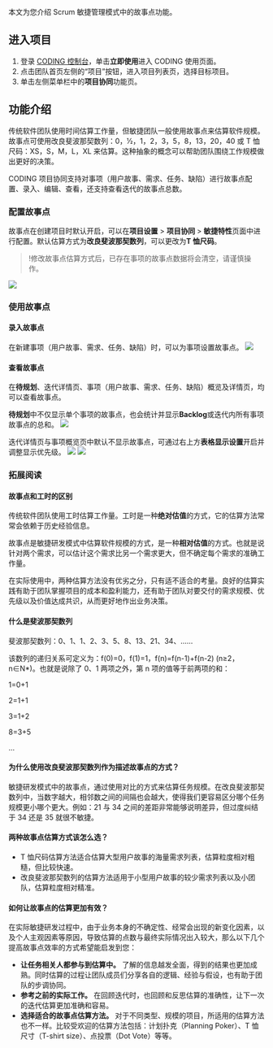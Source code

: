 本文为您介绍 Scrum 敏捷管理模式中的故事点功能。

## 进入项目
1. 登录 [CODING 控制台](https://console.cloud.tencent.com/coding)，单击**立即使用**进入 CODING 使用页面。
2. 点击团队首页左侧的“项目”按钮，进入项目列表页，选择目标项目。
3. 单击左侧菜单栏中的**项目协同**功能页。 

## 功能介绍

传统软件团队使用时间估算工作量，但敏捷团队一般使用故事点来估算软件规模。故事点可使用改良斐波那契数列：0，1⁄2，1，2，3，5，8，13，20，40 或 T 恤尺码：XS，S，M，L，XL 来估算。这种抽象的概念可以帮助团队围绕工作规模做出更好的决策。

CODING 项目协同支持对事项（用户故事、需求、任务、缺陷）进行故事点配置、录入、编辑、查看，还支持查看迭代的故事点总数。

### 配置故事点[](#configure)

故事点在创建项目时默认开启，可以在**项目设置** > **项目协同** > **敏捷特性**页面中进行配置。默认估算方式为**改良斐波那契数列**，可以更改为**T 恤尺码**。

>!修改故事点估算方式后，已存在事项的故事点数据将会清空，请谨慎操作。
>
![](https://main.qcloudimg.com/raw/401fdc0db63709d224c6da0066d19512.png)

### 使用故事点[](#use)

#### 录入故事点[](#enter)

在新建事项（用户故事、需求、任务、缺陷）时，可以为事项设置故事点。
![](https://main.qcloudimg.com/raw/0e14117a176f9e37b0e065a880b04362.png)

#### 查看故事点[](#check)

在**待规划**、迭代详情页、事项（用户故事、需求、任务、缺陷）概览及详情页，均可以查看故事点。

**待规划**中不仅显示单个事项的故事点，也会统计并显示**Backlog**或迭代内所有事项故事点的总和。
![](https://main.qcloudimg.com/raw/e1c5226c9503b99310ea9e911c4ebd06.png)

迭代详情页与事项概览页中默认不显示故事点，可通过右上方**表格显示设置**开启并调整显示优先级。
![](https://main.qcloudimg.com/raw/f19e0b3ab8025caea8cd563a0847cfc2.png)
![](https://main.qcloudimg.com/raw/9a5ff135892e27a0639b9fbe03c89266.png)

### 拓展阅读[](#read-more)

#### 故事点和工时的区别[](#differences)

传统软件团队使用工时估算工作量。工时是一种**绝对估值**的方式，它的估算方法常常会依赖于历史经验信息。

故事点是敏捷研发模式中估算软件规模的方式，是一种**相对估值**的方式。也就是说针对两个需求，可以估计这个需求比另一个需求更大，但不确定每个需求的准确工作量。

在实际使用中，两种估算方法没有优劣之分，只有适不适合的考量。良好的估算实践有助于团队掌握项目的成本和盈利能力，还有助于团队对要交付的需求规模、优先级以及价值达成共识，从而更好地作出业务决策。

#### 什么是斐波那契数列[](#Fibonacci-sequence)

斐波那契数列：0、1、1、2、3、5、8、13、21、34、……

该数列的递归关系可定义为：f(0)=0，f(1)=1，f(n)=f(n-1)+f(n-2) (n≥2，n∈N*)。也就是说除了 0、1 两项之外，第 n 项的值等于前两项的和：

1=0+1

2=1+1

3=1+2

8=3+5

...

#### 为什么使用改良斐波那契数列作为描述故事点的方式？[](#why)

敏捷研发模式中的故事点，通过使用对比的方式来估算任务规模。在改良斐波那契数列中，当数字越大，相邻数之间的间隔也会越大，使得我们更容易区分哪个任务规模更小哪个更大。例如：21 与 34 之间的差距非常能够说明差异，但过度纠结于 34 还是 35 就很不敏捷。

#### 两种故事点估算方式该怎么选？[](#choose)

-   T 恤尺码估算方法适合估算大型用户故事的海量需求列表，估算粒度相对粗糙，但比较快速。
-   改良斐波那契数列的估算方法适用于小型用户故事的较少需求列表以及小团队，估算粒度相对精准。

#### 如何让故事点的估算更加有效？[](#effective)

在实际敏捷研发过程中，由于业务本身的不确定性、经常会出现的新变化因素，以及个人主观因素等原因，导致估算的点数与最终实际情况出入较大，那么以下几个提高故事点效率的方式希望能启发到您：

-   **让任务相关人都参与到估算中。** 了解的信息越发全面，得到的结果也更加成熟。同时估算的过程让团队成员们分享各自的逻辑、经验与假设，也有助于团队的步调协同。
-   **参考之前的实际工作。** 在回顾迭代时，也回顾和反思估算的准确性，让下一次的迭代估算更加准确和容易。
-   **选择适合的故事点估算方法。** 对于不同类型、规模的项目，所适用的估算方法也不一样。比较受欢迎的估算方法包括：计划扑克（Planning Poker）、T 恤尺寸（T-shirt size）、点投票（Dot Vote）等等。

